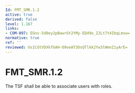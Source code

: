 ```yaml
---
Id: FMT_SMR.1.2
active: true
derived: false
level: 1.167
links:
- COM-097: EGnv-5d0ey2pBawrGt2YMy-EQ49o_ZJLt7t4IbqLmsw=
normative: true
ref: ''
reviewed: UsICdtVDXkfGAH-O9oeAT3OsQTlkk2Yw3lWmnZiyArE=
---
```


# FMT_SMR.1.2

The TSF shall be able to associate users with roles.